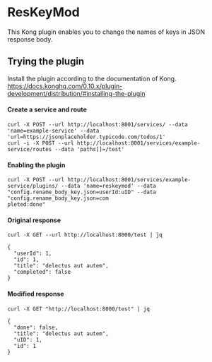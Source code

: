 # ResKeyMod

This Kong plugin enables you to change the names of keys in JSON response body.

## Trying the plugin

Install the plugin according to the documentation of Kong.
https://docs.konghq.com/0.10.x/plugin-development/distribution/#installing-the-plugin

#### Create a service and route

```
curl -X POST --url http://localhost:8001/services/ --data 'name=example-service' --data 'url=https://jsonplaceholder.typicode.com/todos/1'
curl -i -X POST --url http://localhost:8001/services/example-service/routes --data 'paths[]=/test'
```

#### Enabling the plugin

```
curl -X POST --url http://localhost:8001/services/example-service/plugins/ --data 'name=reskeymod' --data "config.rename_body_key.json=userId:uID" --data "config.rename_body_key.json=com
pleted:done" 

```

#### Original response

```
curl -X GET --url http://localhost:8000/test | jq

{
  "userId": 1,
  "id": 1,
  "title": "delectus aut autem",
  "completed": false
}

```

#### Modified response

```
curl -X GET "http://localhost:8000/test" | jq

{
  "done": false,
  "title": "delectus aut autem",
  "uID": 1,
  "id": 1
}

```